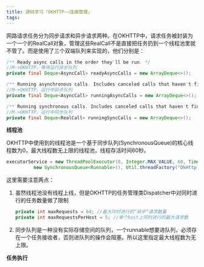 ```yaml
---
title: 源码学习『OKHTTP——连接管理』
tags:
---
```


网路请求任务分为同步请求和异步请求两种。在OKHTTP中，请求任务被封装为一个一个的RealCall对象，管理这些RealCall不是直接把任务扔到一个线程池里就不管了。而是使用了三个双端队列来实现的，他们分别是：

```java
/** Ready async calls in the order they'll be run. */
//M->OKHTTP，等待运行异步队列
private final Deque<AsyncCall> readyAsyncCalls = new ArrayDeque<>();

/** Running asynchronous calls. Includes canceled calls that haven't finished yet. */
//M->OKHTTP，运行中异步队列
private final Deque<AsyncCall> runningAsyncCalls = new ArrayDeque<>();

/** Running synchronous calls. Includes canceled calls that haven't finished yet. */
//M->OKHTTP，运行中同步队列
private final Deque<RealCall> runningSyncCalls = new ArrayDeque<>();
```

**线程池**

OKHTTP中使用到的线程池是一个基于同步队列(SynchronousQueue)的核心线程数为0，最大线程数无上限的线程池，线程存活时间60秒。

```java
executorService = new ThreadPoolExecutor(0, Integer.MAX_VALUE, 60, TimeUnit.SECONDS,
          new SynchronousQueue<Runnable>(), Util.threadFactory("OkHttp Dispatcher", false));
```

这里需要注意两点：

1. 虽然线程池没有线程上线，但是OKHTTP的任务管理类Dispatcher中对同时进行的任务数量做了限制

   ```java
   private int maxRequests = 64; //最大同时进行的”异步“请求数量
   private int maxRequestsPerHost = 5; //单个host上同时进行的最大请求数
   ```

2. 同步队列是一种没有实际存储空间的队列，一个runnable想要进队列，必须存在一个任务接收者，否则进队列的操作会阻塞。所以这里指定最大线程数为无上限。

**任务执行**

